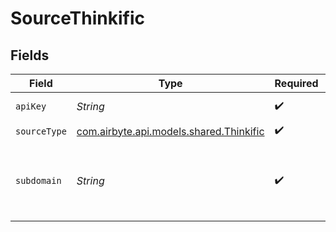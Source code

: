 # SourceThinkific


## Fields

| Field                                                                                                         | Type                                                                                                          | Required                                                                                                      | Description                                                                                                   |
| ------------------------------------------------------------------------------------------------------------- | ------------------------------------------------------------------------------------------------------------- | ------------------------------------------------------------------------------------------------------------- | ------------------------------------------------------------------------------------------------------------- |
| `apiKey`                                                                                                      | *String*                                                                                                      | :heavy_check_mark:                                                                                            | Your Thinkific API key for authentication.                                                                    |
| `sourceType`                                                                                                  | [com.airbyte.api.models.shared.Thinkific](../../models/shared/Thinkific.md)                                   | :heavy_check_mark:                                                                                            | N/A                                                                                                           |
| `subdomain`                                                                                                   | *String*                                                                                                      | :heavy_check_mark:                                                                                            | The subdomain of your Thinkific URL (e.g., if your URL is example.thinkific.com, your subdomain is "example". |